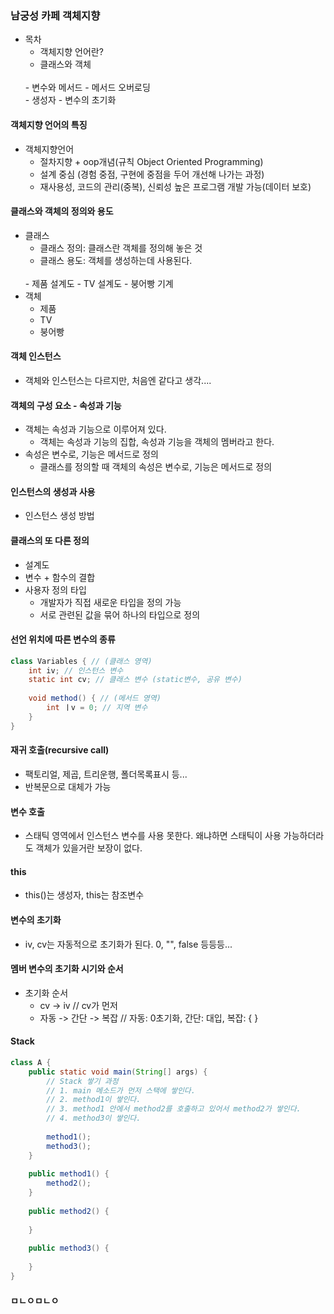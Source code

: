 ### 남궁성 카페 객체지향
- 목차 
    - 객체지향 언어란?
    - 클래스와 객체
    <br/>
    - 변수와 메서드
    - 메서드 오버로딩
    <br/>
    - 생성자
    - 변수의 초기화
    <br/>

#### 객체지향 언어의 특징
- 객체지향언어 
    - 절차지향 + oop개념(규칙 Object Oriented Programming)
    - 설계 중심 (경험 중점, 구현에 중점을 두어 개선해 나가는 과정)
    - 재사용성, 코드의 관리(중복), 신뢰성 높은 프로그램 개발 가능(데이터 보호)

#### 클래스와 객체의 정의와 용도
- 클래스
    - 클래스 정의: 클래스란 객체를 정의해 놓은 것
    - 클래스 용도: 객체를 생성하는데 사용된다.
    <br/>
    - 제품 설계도
    - TV 설계도
    - 붕어빵 기계
    <br/>
- 객체
    - 제품
    - TV
    - 붕어빵    

#### 객체 인스턴스
- 객체와 인스턴스는 다르지만, 처음엔 같다고 생각....

#### 객체의 구성 요소 - 속성과 기능
- 객체는 속성과 기능으로 이루어져 있다.
    - 객체는 속성과 기능의 집합, 속성과 기능을 객체의 멤버라고 한다.
- 속성은 변수로, 기능은 메서드로 정의
    - 클래스를 정의할 때 객체의 속성은 변수로, 기능은 메서드로 정의
    
#### 인스턴스의 생성과 사용
- 인스턴스 생성 방법

#### 클래스의 또 다른 정의
- 설계도
- 변수 + 함수의 결합
- 사용자 정의 타입
    - 개발자가 직접 새로운 타입을 정의 가능
    - 서로 관련된 값을 묶어 하나의 타입으로 정의
    
#### 선언 위치에 따른 변수의 종류
```java
class Variables { // (클래스 영역)
	int iv; // 인스턴스 변수
	static int cv; // 클래스 변수 (static변수, 공유 변수)
	
	void method() { // (메서드 영역)
		int ㅣv = 0; // 지역 변수 
	}
}
```
    
#### 재귀 호출(recursive call)
- 팩토리얼, 제곱, 트리운행, 폴더목록표시 등... 
- 반복문으로 대체가 가능

#### 변수 호출
- 스태틱 영역에서 인스턴스 변수를 사용 못한다. 왜냐하면 스태틱이 사용 가능하더라도 객체가 있을거란 보장이 없다.

#### this
- this()는 생성자, this는 참조변수

#### 변수의 초기화
- iv, cv는 자동적으로 초기화가 된다. 0, "", false 등등등...

#### 멤버 변수의 초기화 시기와 순서
- 초기화 순서
    - cv -> iv // cv가 먼저
    - 자동 -> 간단 -> 복잡  // 자동: 0초기화, 간단: 대입, 복잡: { }
    
#### Stack
``` java
class A {
	public static void main(String[] args) {
		// Stack 쌓기 과정
		// 1. main 메소드가 먼저 스택에 쌓인다.
		// 2. method1이 쌓인다.
		// 3. method1 안에서 method2를 호출하고 있어서 method2가 쌓인다.
		// 4. method3이 쌓인다. 
		
		method1();
		method3();
	}
	
	public method1() {
		method2();
	}
	
	public method2() {
		
	}
	
	public method3() {
		
	}
}
```

#### ㅁㄴㅇㅁㄴㅇ






